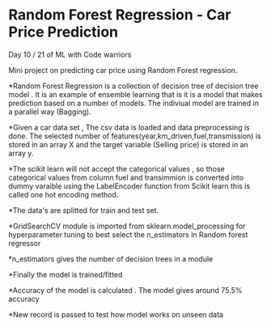 # Random Forest Regression - Car Price Prediction

Day 10 / 21 of ML with Code warriors

Mini project on predicting car price using Random Forest regression.

*Random Forest Regression is a collection of decision tree of decision tree model . It is an example of ensemble learning that is it is a model that makes prediction based on
a number of models. The indiviual model are trained in a parallel way (Bagging).

*Given a car data set , The csv data is loaded and data preprocessing is done. The selected number of features(year,km_driven,fuel,transmission) is stored in an array X and the target variable (Selling price) is stored in an array y.

*The scikit learn will not accept the categorical values , so those categorical values from column fuel and transimmion is converted into dummy varaible using the LabelEncoder 
function from Scikit learn this is called one hot encoding method.

*The data's are splitted for train and test set.

*GridSearchCV module is imported from sklearn.model_processing for hyperparameter tuning to best select the n_estimators in Random forest regressor

*n_estimators gives the number of decision trees in a module

*Finally the model is trained/fitted

*Accuracy of the model is calculated . The model gives around 75.5% accuracy

*New record is passed to test how model works on unseen data
